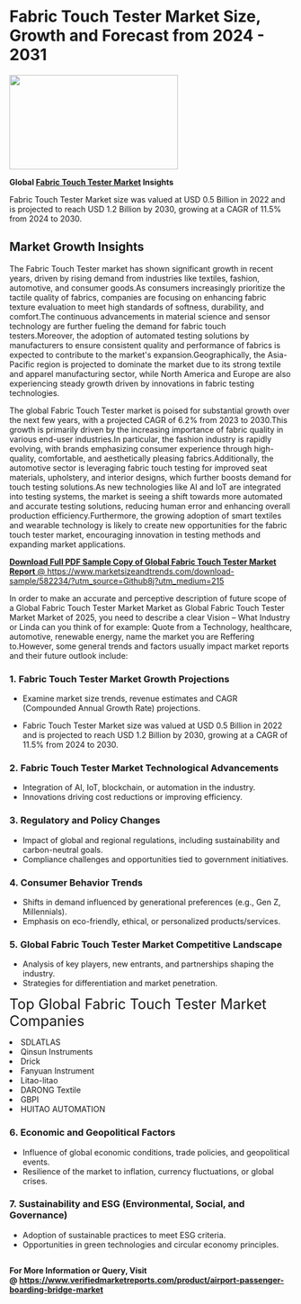 <H1>Fabric Touch Tester Market Size, Growth and Forecast from 2024 - 2031</H1><img class="aligncenter size-medium wp-image-584254" src="https://thirdeyenews.in/wp-content/uploads/2024/09/Global-Market-Research-300x168.jpeg" alt="" width="300" height="168" /><p><strong>Global&nbsp;<a href="https://www.marketsizeandtrends.com/download-sample/582234/?utm_source=Github8j?utm_medium=215">Fabric Touch Tester Market</a> Insights</strong></p><p>Fabric Touch Tester Market size was valued at USD 0.5 Billion in 2022 and is projected to reach USD 1.2 Billion by 2030, growing at a CAGR of 11.5% from 2024 to 2030.</p><p><h2>Market Growth Insights</h2> <p>The Fabric Touch Tester market has shown significant growth in recent years, driven by rising demand from industries like textiles, fashion, automotive, and consumer goods.As consumers increasingly prioritize the tactile quality of fabrics, companies are focusing on enhancing fabric texture evaluation to meet high standards of softness, durability, and comfort.The continuous advancements in material science and sensor technology are further fueling the demand for fabric touch testers.Moreover, the adoption of automated testing solutions by manufacturers to ensure consistent quality and performance of fabrics is expected to contribute to the market's expansion.Geographically, the Asia-Pacific region is projected to dominate the market due to its strong textile and apparel manufacturing sector, while North America and Europe are also experiencing steady growth driven by innovations in fabric testing technologies.</p> <p><a href="#"></a></p> <p>The global Fabric Touch Tester market is poised for substantial growth over the next few years, with a projected CAGR of 6.2% from 2023 to 2030.This growth is primarily driven by the increasing importance of fabric quality in various end-user industries.In particular, the fashion industry is rapidly evolving, with brands emphasizing consumer experience through high-quality, comfortable, and aesthetically pleasing fabrics.Additionally, the automotive sector is leveraging fabric touch testing for improved seat materials, upholstery, and interior designs, which further boosts demand for touch testing solutions.As new technologies like AI and IoT are integrated into testing systems, the market is seeing a shift towards more automated and accurate testing solutions, reducing human error and enhancing overall production efficiency.Furthermore, the growing adoption of smart textiles and wearable technology is likely to create new opportunities for the fabric touch tester market, encouraging innovation in testing methods and expanding market applications.</p> <p><a href="#"></p><p><span class=""><strong>Download Full PDF Sample Copy of Global Fabric Touch Tester Market Report</strong> @ <a href="https://www.marketsizeandtrends.com/download-sample/582234/?utm_source=Github8j?utm_medium=215" target="_blank">https://www.marketsizeandtrends.com/download-sample/582234/?utm_source=Github8j?utm_medium=215</a></span></p><p>In order to make an accurate and perceptive description of future scope of a Global&nbsp;Fabric Touch Tester Market Market as Global&nbsp;Fabric Touch Tester Market Market of 2025, you need to describe a clear Vision &ndash; What Industry or Linda can you think of for example: Quote from a Technology, healthcare, automotive, renewable energy, name the market you are Reffering to.However, some general trends and factors usually impact market reports and their future outlook include:</p><h3>1.&nbsp;<strong>Fabric Touch Tester Market Growth Projections</strong></h3><ul><li>Examine market size trends, revenue estimates and CAGR (Compounded Annual Growth Rate) projections.</li><li><p>Fabric Touch Tester Market size was valued at USD 0.5 Billion in 2022 and is projected to reach USD 1.2 Billion by 2030, growing at a CAGR of 11.5% from 2024 to 2030.</p></li></ul><h3>2.&nbsp;<strong>Fabric Touch Tester Market Technological Advancements</strong></h3><ul><li>Integration of AI, IoT, blockchain, or automation in the industry.</li><li>Innovations driving cost reductions or improving efficiency.</li></ul><h3>3.&nbsp;<strong>Regulatory and Policy Changes</strong></h3><ul><li>Impact of global and regional regulations, including sustainability and carbon-neutral goals.</li><li>Compliance challenges and opportunities tied to government initiatives.</li></ul><h3>4.&nbsp;<strong>Consumer Behavior Trends</strong></h3><ul><li>Shifts in demand influenced by generational preferences (e.g., Gen Z, Millennials).</li><li>Emphasis on eco-friendly, ethical, or personalized products/services.</li></ul><h3>5.&nbsp;<strong>Global Fabric Touch Tester Market Competitive Landscape</strong></h3><ul><li>Analysis of key players, new entrants, and partnerships shaping the industry.</li><li>Strategies for differentiation and market penetration.</li></ul><p data-pm-slice="1 1 []"><span style="color: inherit; font-family: inherit; font-size: 25px;">Top Global Fabric Touch Tester Market Companies</span></p><div class="" data-test-id=""><p><li>SDLATLAS</li><li> Qinsun Instruments</li><li> Drick</li><li> Fanyuan Instrument</li><li> Litao-litao</li><li> DARONG Textile</li><li> GBPI</li><li> HUITAO AUTOMATION</li></p></div><h3>6.&nbsp;<strong>Economic and Geopolitical Factors</strong></h3><ul><li>Influence of global economic conditions, trade policies, and geopolitical events.</li><li>Resilience of the market to inflation, currency fluctuations, or global crises.</li></ul><h3>7.&nbsp;<strong>Sustainability and ESG (Environmental, Social, and Governance)</strong></h3><ul><li>Adoption of sustainable practices to meet ESG criteria.</li><li>Opportunities in green technologies and circular economy principles.</li></ul><h2><strong style="font-size: 14px;">For More Information or Query, Visit @&nbsp;</strong><a style="background-color: #ffffff; font-size: 14px;" href="https://www.marketsizeandtrends.com/report/fabric-touch-tester-market/" target="_blank">https://www.verifiedmarketreports.com/product/airport-passenger-boarding-bridge-market</a></h2>